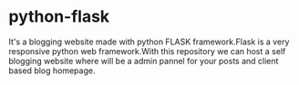 # python-flask
 It's a blogging website made with python FLASK framework.Flask is a very responsive python web framework.With this repository we can host a self blogging website where will be a admin pannel for your posts and client based blog homepage.
 
